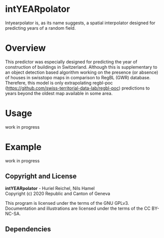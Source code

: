 # intYEARpolator
Intyearpolator is, as its name suggests, a spatial interpolator designed for predicting years of a random field. 

# Overview
This predictor was especially designed for predicting the year of construction of buildings in Switzerland. Although this is supplementary to an object detection based algorithm working on the presence (or absence) of houses in swisstopo maps in comparison to RegBL (GWR) database. Therefere, this model is only extrapolating regbl-poc (https://github.com/swiss-territorial-data-lab/regbl-poc) predictions to years beyond the oldest map available in some area.

# Usage

 work in progress

# Example

work in progress

## Copyright and License

**intYEARpolator** - Huriel Reichel, Nils Hamel <br >
Copyright (c) 2020 Republic and Canton of Geneva

This program is licensed under the terms of the GNU GPLv3. Documentation and illustrations are licensed under the terms of the CC BY-NC-SA.

## Dependencies
